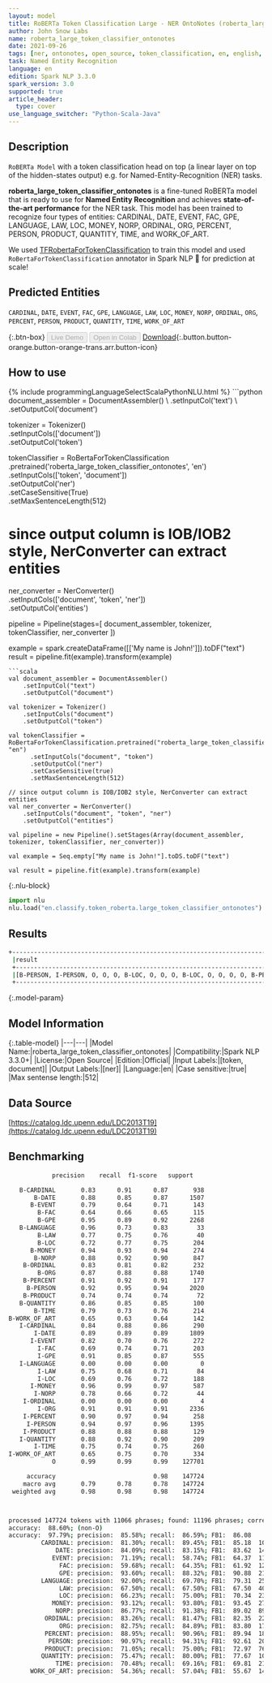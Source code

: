 ```yaml
---
layout: model
title: RoBERTa Token Classification Large - NER OntoNotes (roberta_large_token_classifier_ontonotes)
author: John Snow Labs
name: roberta_large_token_classifier_ontonotes
date: 2021-09-26
tags: [ner, ontonotes, open_source, token_classification, en, english, roberta]
task: Named Entity Recognition
language: en
edition: Spark NLP 3.3.0
spark_version: 3.0
supported: true
article_header:
  type: cover
use_language_switcher: "Python-Scala-Java"
---
```


## Description

`RoBERTa Model` with a token classification head on top (a linear layer on top of the hidden-states output) e.g. for Named-Entity-Recognition (NER) tasks.


**roberta_large_token_classifier_ontonotes** is a fine-tuned RoBERTa model that is ready to use for **Named Entity Recognition** and achieves **state-of-the-art performance** for the NER task. This model has been trained to recognize four types of entities: CARDINAL, DATE, EVENT, FAC, GPE, LANGUAGE, LAW, LOC, MONEY, NORP, ORDINAL, ORG, PERCENT, PERSON, PRODUCT, QUANTITY, TIME, and WORK_OF_ART.

We used [TFRobertaForTokenClassification](https://huggingface.co/transformers/model_doc/roberta.html#tfrobertafortokenclassification) to train this model and used `RoBertaForTokenClassification` annotator in Spark NLP 🚀 for prediction at scale!

## Predicted Entities

`CARDINAL`, `DATE`, `EVENT`, `FAC`, `GPE`, `LANGUAGE`, `LAW`, `LOC`, `MONEY`, `NORP`, `ORDINAL`, `ORG`, `PERCENT`, `PERSON`, `PRODUCT`, `QUANTITY`, `TIME`, `WORK_OF_ART`

{:.btn-box}
<button class="button button-orange" disabled>Live Demo</button>
<button class="button button-orange" disabled>Open in Colab</button>
[Download](https://s3.amazonaws.com/auxdata.johnsnowlabs.com/public/models/roberta_large_token_classifier_ontonotes_en_3.3.0_3.0_1632675516479.zip){:.button.button-orange.button-orange-trans.arr.button-icon}

## How to use



<div class="tabs-box" markdown="1">
{% include programmingLanguageSelectScalaPythonNLU.html %}
```python
document_assembler = DocumentAssembler() \
    .setInputCol('text') \
    .setOutputCol('document')

tokenizer = Tokenizer() \
    .setInputCols(['document']) \
    .setOutputCol('token')

tokenClassifier = RoBertaForTokenClassification \
      .pretrained('roberta_large_token_classifier_ontonotes', 'en') \
      .setInputCols(['token', 'document']) \
      .setOutputCol('ner') \
      .setCaseSensitive(True) \
      .setMaxSentenceLength(512)

# since output column is IOB/IOB2 style, NerConverter can extract entities
ner_converter = NerConverter() \
    .setInputCols(['document', 'token', 'ner']) \
    .setOutputCol('entities')

pipeline = Pipeline(stages=[
    document_assembler, 
    tokenizer,
    tokenClassifier,
    ner_converter
])

example = spark.createDataFrame([['My name is John!']]).toDF("text")
result = pipeline.fit(example).transform(example)
```
```scala
val document_assembler = DocumentAssembler() 
    .setInputCol("text") 
    .setOutputCol("document")

val tokenizer = Tokenizer() 
    .setInputCols("document") 
    .setOutputCol("token")

val tokenClassifier = RoBertaForTokenClassification.pretrained("roberta_large_token_classifier_ontonotes", "en")
      .setInputCols("document", "token")
      .setOutputCol("ner")
      .setCaseSensitive(true)
      .setMaxSentenceLength(512)

// since output column is IOB/IOB2 style, NerConverter can extract entities
val ner_converter = NerConverter() 
    .setInputCols("document", "token", "ner") 
    .setOutputCol("entities")

val pipeline = new Pipeline().setStages(Array(document_assembler, tokenizer, tokenClassifier, ner_converter))

val example = Seq.empty["My name is John!"].toDS.toDF("text")

val result = pipeline.fit(example).transform(example)
```


{:.nlu-block}
```python
import nlu
nlu.load("en.classify.token_roberta.large_token_classifier_ontonotes").predict("""My name is John!""")
```

</div>

## Results

```bash
+------------------------------------------------------------------------------------+
 |result                                                                              |
 +------------------------------------------------------------------------------------+
 |[B-PERSON, I-PERSON, O, O, O, B-LOC, O, O, O, B-LOC, O, O, O, O, B-PERSON, O, O, O, O, B-LOC]|
 +------------------------------------------------------------------------------------+
```

{:.model-param}
## Model Information

{:.table-model}
|---|---|
|Model Name:|roberta_large_token_classifier_ontonotes|
|Compatibility:|Spark NLP 3.3.0+|
|License:|Open Source|
|Edition:|Official|
|Input Labels:|[token, document]|
|Output Labels:|[ner]|
|Language:|en|
|Case sensitive:|true|
|Max sentense length:|512|

## Data Source

[https://catalog.ldc.upenn.edu/LDC2013T19](https://catalog.ldc.upenn.edu/LDC2013T19)

## Benchmarking

```bash
            precision    recall  f1-score   support

   B-CARDINAL       0.83      0.91      0.87       938
       B-DATE       0.88      0.85      0.87      1507
      B-EVENT       0.79      0.64      0.71       143
        B-FAC       0.64      0.66      0.65       115
        B-GPE       0.95      0.89      0.92      2268
   B-LANGUAGE       0.96      0.73      0.83        33
        B-LAW       0.77      0.75      0.76        40
        B-LOC       0.72      0.77      0.75       204
      B-MONEY       0.94      0.93      0.94       274
       B-NORP       0.88      0.92      0.90       847
    B-ORDINAL       0.83      0.81      0.82       232
        B-ORG       0.87      0.88      0.88      1740
    B-PERCENT       0.91      0.92      0.91       177
     B-PERSON       0.92      0.95      0.94      2020
    B-PRODUCT       0.74      0.74      0.74        72
   B-QUANTITY       0.86      0.85      0.85       100
       B-TIME       0.79      0.73      0.76       214
B-WORK_OF_ART       0.65      0.63      0.64       142
   I-CARDINAL       0.84      0.88      0.86       290
       I-DATE       0.89      0.89      0.89      1809
      I-EVENT       0.82      0.70      0.76       272
        I-FAC       0.69      0.74      0.71       203
        I-GPE       0.91      0.85      0.87       555
   I-LANGUAGE       0.00      0.00      0.00         0
        I-LAW       0.75      0.68      0.71        84
        I-LOC       0.69      0.76      0.72       188
      I-MONEY       0.96      0.99      0.97       587
       I-NORP       0.78      0.66      0.72        44
    I-ORDINAL       0.00      0.00      0.00         4
        I-ORG       0.91      0.91      0.91      2336
    I-PERCENT       0.90      0.97      0.94       258
     I-PERSON       0.94      0.97      0.96      1395
    I-PRODUCT       0.88      0.88      0.88       129
   I-QUANTITY       0.88      0.92      0.90       209
       I-TIME       0.75      0.74      0.75       260
I-WORK_OF_ART       0.65      0.75      0.70       334
            O       0.99      0.99      0.99    127701

     accuracy                           0.98    147724
    macro avg       0.79      0.78      0.78    147724
 weighted avg       0.98      0.98      0.98    147724



processed 147724 tokens with 11066 phrases; found: 11196 phrases; correct: 9582.
accuracy:  88.60%; (non-O)
accuracy:  97.79%; precision:  85.58%; recall:  86.59%; FB1:  86.08
         CARDINAL: precision:  81.30%; recall:  89.45%; FB1:  85.18  1032
             DATE: precision:  84.09%; recall:  83.15%; FB1:  83.62  1490
            EVENT: precision:  71.19%; recall:  58.74%; FB1:  64.37  118
              FAC: precision:  59.68%; recall:  64.35%; FB1:  61.92  124
              GPE: precision:  93.60%; recall:  88.32%; FB1:  90.88  2140
         LANGUAGE: precision:  92.00%; recall:  69.70%; FB1:  79.31  25
              LAW: precision:  67.50%; recall:  67.50%; FB1:  67.50  40
              LOC: precision:  66.23%; recall:  75.00%; FB1:  70.34  231
            MONEY: precision:  93.12%; recall:  93.80%; FB1:  93.45  276
             NORP: precision:  86.77%; recall:  91.38%; FB1:  89.02  892
          ORDINAL: precision:  83.26%; recall:  81.47%; FB1:  82.35  227
              ORG: precision:  82.75%; recall:  84.89%; FB1:  83.80  1785
          PERCENT: precision:  88.95%; recall:  90.96%; FB1:  89.94  181
           PERSON: precision:  90.97%; recall:  94.31%; FB1:  92.61  2094
          PRODUCT: precision:  71.05%; recall:  75.00%; FB1:  72.97  76
         QUANTITY: precision:  75.47%; recall:  80.00%; FB1:  77.67  106
             TIME: precision:  70.48%; recall:  69.16%; FB1:  69.81  210
      WORK_OF_ART: precision:  54.36%; recall:  57.04%; FB1:  55.67  149
```